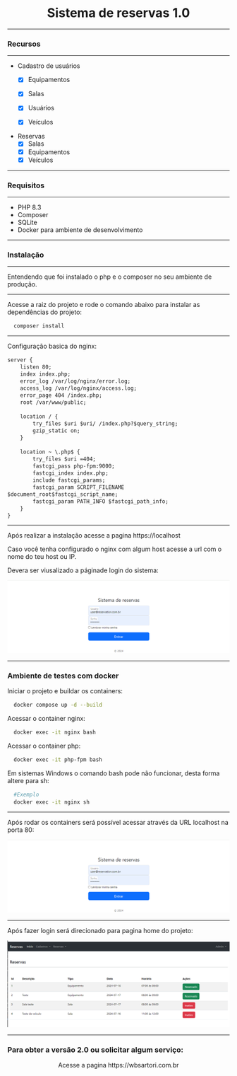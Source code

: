 <h1 style="text-align: center">Sistema de reservas 1.0</h1>

---
### Recursos

---

- Cadastro de usuários
  - [X] Equipamentos 
  - [X] Salas 
  - [X] Usuários 
  - [X] Veículos


- Reservas
  - [X] Salas
  - [X] Equipamentos
  - [X] Veículos

---


### Requisitos

---

- PHP 8.3
- Composer
- SQLite
- Docker para ambiente de desenvolvimento

---

### Instalação

---

Entendendo que foi instalado o php e o composer no seu ambiente de produção.

--- 

Acesse a raiz do projeto e rode o comando abaixo para instalar as dependências do projeto:

```bash
  composer install
````

---
Configuração basica do nginx:

```text
server {
    listen 80;
    index index.php;
    error_log /var/log/nginx/error.log;
    access_log /var/log/nginx/access.log;
    error_page 404 /index.php;
    root /var/www/public;

    location / {
        try_files $uri $uri/ /index.php?$query_string;
        gzip_static on;
    }

    location ~ \.php$ {
        try_files $uri =404;
        fastcgi_pass php-fpm:9000;
        fastcgi_index index.php;
        include fastcgi_params;
        fastcgi_param SCRIPT_FILENAME $document_root$fastcgi_script_name;
        fastcgi_param PATH_INFO $fastcgi_path_info;
    }
}

```
---

Após realizar a instalação acesse a pagina https://localhost

Caso você tenha configurado o nginx com algum host acesse a url com o nome do teu host ou IP.

Devera ser viusalizado a páginade login do sistema:

![index_image](./public/assets/images/index.png)

---

### Ambiente de testes com docker

Iniciar o projeto e buildar os containers:

```bash
  docker compose up -d --build
```

Acessar o container nginx:

```bash
  docker exec -it nginx bash
```

Acessar o container php:

```bash
  docker exec -it php-fpm bash
```

Em sistemas Windows o comando bash pode não funcionar, desta forma altere para sh:
```bash
  #Exemplo
  docker exec -it nginx sh
```

---

Após rodar os containers será possível acessar através da URL localhost na porta 80:

![index_image](./public/assets/images/index.png)


---

Após fazer login será direcionado para pagina home do projeto:

![index_image](./public/assets/images/home.png)

---


### Para obter a versão 2.0 ou solicitar algum serviço:

<p style="text-align: center">Acesse a pagina https://wbsartori.com.br</p>

